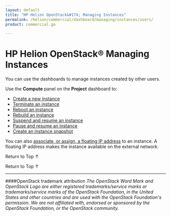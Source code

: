 ```yaml
---
layout: default
title: "HP Helion OpenStack&#174; Managing Instances"
permalink: /helion/commercial/dashboard/managing/instances/users/
product: commercial.ga

---
```

<!--UNDER REVISION-->

<script>

function PageRefresh {
onLoad="window.refresh"
}

PageRefresh();

</script>

<!--
<p style="font-size: small;"> <a href="/helion/commercial/ga1/install/">&#9664; PREV</a> | <a href="/helion/commercial/ga1/install-overview/">&#9650; UP</a> | <a href="/helion/commercial/ga1/">NEXT &#9654;</a> </p>
-->

# HP Helion OpenStack&#174; Managing Instances

You can use the dashboards to manage instances created by other users. </p>

Use the <strong>Compute</strong> panel on the <strong>Project</strong> dashboard to:</p>

* [Create a new instance](/helion/commercial/dashboard/managing/instances/create/)
* [Terminate an instance](/helion/commercial/dashboard/managing/instances/terminate/)
* [Reboot an instance](/helion/commercial/dashboard/managing/instances/reboot/)
* [Rebuild an instance](/helion/commercial/dashboard/managing/instances/rebuild/)
* [Suspend and resume an instance](/helion/commercial/dashboard/managing/instances/suspend/)
* [Pause and resume an instance](/helion/commercial/dashboard/managing/instances/pause/)
* [Create an instance snapshot](/helion/commercial/dashboard/managing/images/public/)

You can also [associate, or assign, a floating IP address](/helion/commercial/dashboard/managing/ipaddresses/) to an instance. A floating IP address makes the instance available on the external network.</p>

<p><a href="#top" style="padding:14px 0px 14px 0px; text-decoration: none;"> Return to Top &#8593; </a></p>

<a href="#top" style="padding:14px 0px 14px 0px; text-decoration: none;"> Return to Top &#8593; </a>


----
####OpenStack trademark attribution
*The OpenStack Word Mark and OpenStack Logo are either registered trademarks/service marks or trademarks/service marks of the OpenStack Foundation, in the United States and other countries and are used with the OpenStack Foundation's permission. We are not affiliated with, endorsed or sponsored by the OpenStack Foundation, or the OpenStack community.*